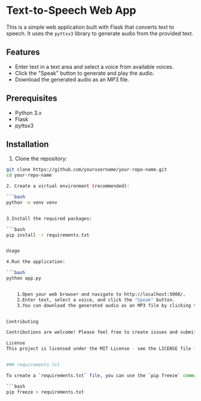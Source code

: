 # Text-to-Speech Web App

This is a simple web application built with Flask that converts text to speech. It uses the `pyttsx3` library to generate audio from the provided text.

## Features

- Enter text in a text area and select a voice from available voices.
- Click the "Speak" button to generate and play the audio.
- Download the generated audio as an MP3 file.

## Prerequisites

- Python 3.x
- Flask
- pyttsx3

## Installation

1. Clone the repository:

```bash
git clone https://github.com/yourusername/your-repo-name.git
cd your-repo-name

2. Create a virtual environment (recommended):

```bash
python -m venv venv


3.Install the required packages:

```bash
pip install -r requirements.txt


Usage

4.Run the application:

```bash
python app.py


    1.Open your web browser and navigate to http://localhost:5000/.
    2.Enter text, select a voice, and click the "Speak" button.
    3.You can download the generated audio as an MP3 file by clicking the "Download as MP3" link.


Contributing

Contributions are welcome! Please feel free to create issues and submit pull requests.

License
This project is licensed under the MIT License - see the LICENSE file for details.


### requirements.txt

To create a `requirements.txt` file, you can use the `pip freeze` command to list the installed packages in your virtual environment. Run the following command while your virtual environment is activated:

```bash
pip freeze > requirements.txt

